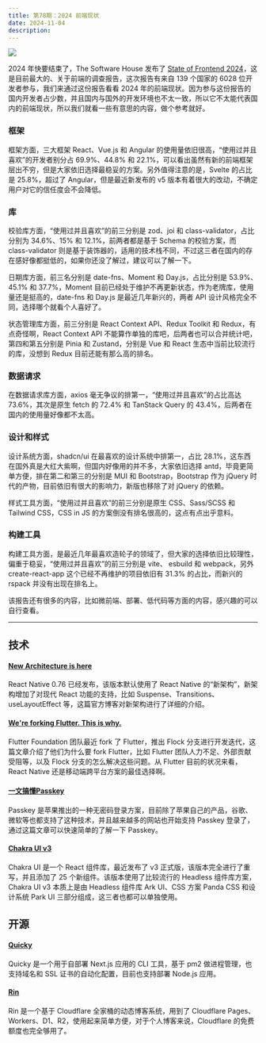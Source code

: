 ```yaml
---
title: 第78期：2024 前端现状
date: 2024-11-04
description:
---
```


![](/static/weekly/issue-78-cover.jpg)

2024 年快要结束了，The Software House 发布了 [State of Frontend 2024](https://tsh.io/state-of-frontend)，这是目前最大的、关于前端的调查报告，这次报告有来自 139 个国家的 6028 位开发者参与，我们来通过这份报告看看 2024 年的前端现状。因为参与这份报告的国内开发者占少数，并且国内与国外的开发环境也不太一致，所以它不太能代表国内的前端现状，所以我们就看一些有意思的内容，做个参考就好。

### 框架

框架方面，三大框架 React、Vue.js 和 Angular 的使用量依旧很高，“使用过并且喜欢”的开发者别分占 69.9%、44.8% 和 22.1%，可以看出虽然有新的前端框架层出不穷，但是大家依旧选择最稳妥的方案。另外值得注意的是，Svelte 的占比是 25.8%，超过了 Angular，但是最近新发布的 v5 版本有着很大的改动，不确定用户对它的信任度会不会降低。

### 库

校验库方面，“使用过并且喜欢”的前三分别是 zod、joi 和 class-validator，占比分别为 34.6%、15% 和 12.1%，前两者都是基于 Schema 的校验方案，而 class-validator 则是基于装饰器的，适用的技术栈不同，不过这三者在国内的存在感好像都挺低的，如果你还没了解过，建议可以了解一下。

日期库方面，前三名分别是 date-fns、Moment 和 Day.js，占比分别是 53.9%、45.1% 和 37.7%，Moment 目前已经处于维护不再更新状态，作为老牌库，使用量还是挺高的，date-fns 和 Day.js 是最近几年新兴的，两者 API 设计风格完全不同，选择哪个就看个人喜好了。

状态管理库方面，前三分别是 React Context API、Redux Toolkit 和 Redux，有点奇怪啊，React Context API 不能算作单独的库吧，后两者也可以合并统计吧，第四和第五分别是 Pinia 和 Zustand，分别是 Vue 和 React 生态中当前比较流行的库，没想到 Redux 目前还能有那么高的排名。

### 数据请求

在数据请求库方面，axios 毫无争议的排第一，“使用过并且喜欢”的占比高达 73.6%，其次是原生 fetch 的 72.4% 和 TanStack Query 的 43.4%，后两者在国内的使用量好像都不太高。

### 设计和样式

设计系统方面，shadcn/ui 在最喜欢的设计系统中排第一，占比 28.1%，这东西在国外真是大红大紫啊，但国内好像用的并不多，大家依旧选择 antd，毕竟更简单方便，排在第二和第三的分别是 MUI 和 Bootstrap，Bootstrap 作为 jQuery 时代的产物，目前依旧有很大的影响力，新版也移除了对 jQuery 的依赖。

样式工具方面，“使用过并且喜欢”的前三分别是原生 CSS、Sass/SCSS 和 Tailwind CSS，CSS in JS 的方案倒没有排名很高的，这点有点出乎意料。

### 构建工具

构建工具方面，是最近几年最喜欢造轮子的领域了，但大家的选择依旧比较理性，偏重于稳妥，“使用过并且喜欢”的前三分别是 vite、 esbuild 和 webpack，另外 create-react-app 这个已经不再维护的项目依旧有 31.3% 的占比，而新兴的 rspack 并没有出现在排名上。

该报告还有很多的内容，比如微前端、部署、低代码等方面的内容，感兴趣的可以自行查看。

<hr />

## 技术

#### [New Architecture is here](https://reactnative.dev/blog/2024/10/23/the-new-architecture-is-here)

React Native 0.76 已经发布，该版本默认使用了 React Native 的“新架构”，新架构增加了对现代 React 功能的支持，比如 Suspense、Transitions、useLayoutEffect 等，这篇官方博客对新架构进行了详细的介绍。

#### [We're forking Flutter. This is why.](https://flutterfoundation.dev/blog/posts/we-are-forking-flutter-this-is-why/)

Flutter Foundation 团队最近 fork 了 Flutter，推出 Flock 分支进行开发迭代，这篇文章介绍了他们为什么要 fork Flutter，比如 Flutter 团队人力不足、外部贡献受阻等，以及 Flock 分支的怎么解决这些问题。从 Flutter 目前的状况来看，React Native 还是移动端跨平台方案的最佳选择啊。

#### [一文搞懂Passkey](https://liaoxuefeng.com/blogs/all/2023-08-15-what-is-passkey/index.html)

Passkey 是苹果推出的一种无密码登录方案，目前除了苹果自己的产品，谷歌、微软等也都支持了这种技术，并且越来越多的网站也开始支持 Passkey 登录了，通过这篇文章可以快速简单的了解一下 Passkey。

#### [Chakra UI v3](https://www.chakra-ui.com/blog/00-announcing-v3)

Chakra UI 是一个 React 组件库，最近发布了 v3 正式版，该版本完全进行了重写，并且添加了 25 个新组件。该版本使用了比较流行的 Headless 组件库方案，Chakra UI v3 本质上是由 Headless 组件库 Ark UI、CSS 方案 Panda CSS 和设计系统 Park UI 三部分组成，这三者也都可以单独使用。

## 开源

#### [Quicky](https://github.com/alohe/quicky)

Quicky 是一个用于自部署 Next.js 应用的 CLI 工具，基于 pm2 做进程管理，也支持域名和 SSL 证书的自动化配置，目前也支持部署 Node.js 应用。

#### [Rin](https://github.com/openRin/Rin)

Rin 是一个基于 Cloudflare 全家桶的动态博客系统，用到了 Cloudflare Pages、Workers、D1、R2，使用起来简单方便，对于个人博客来说，Cloudflare 的免费额度也完全够用了。
